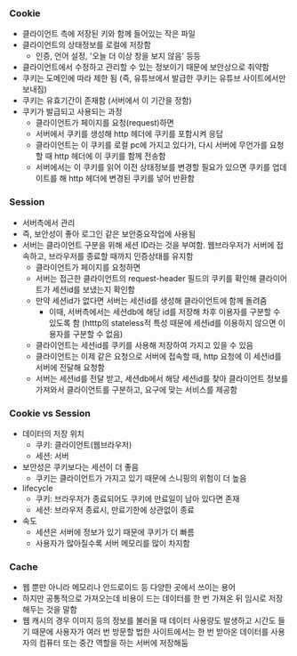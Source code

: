 ### Cookie
- 클라이언트 측에 저장된 키와 함께 들어있는 작은 파일
- 클라이언트의 상태정보를 로컬에 저장함
	- 인증, 언어 설정, '오늘 더 이상 창을 보지 않음' 등등
- 클라이언트에서 수정하고 관리할 수 있는 정보이기 때문에 보안상으로 취약함
- 쿠키는 도메인에 따라 제한 됨 (즉, 유튜브에서 발급한 쿠키는 유튜브 사이트에서만 보내짐)
- 쿠키는 유효기간이 존재함 (서버에서 이 기간을 정함)
- 쿠키가 발급되고 사용되는 과정
	- 클라이언트가 페이지를 요청(request)하면
	- 서버에서 쿠키를 생성해 http 헤더에 쿠키를 포함시켜 응답
	- 클라이언트는 이 쿠키를 로컬 pc에 가지고 있다가, 다시 서버에 무언가를 요청할 때 http 헤더에 이 쿠키를 함께 전송함
	- 서버에서는 이 쿠키를 읽어 이전 상태정보를 변경할 필요가 있으면 쿠키를 업데이트를 해 http 헤더에 변경된 쿠키를 넣어 반환함


### Session
- 서버측에서 관리
- 즉, 보안성이 좋아 로그인 같은 보안중요작업에 사용됨
- 서버는 클라이언트 구분을 위해 세션 ID라는 것을 부여함. 웹브라우저가 서버에 접속하고, 브라우저를 종료할 때까지 인증상태를 유지함
	- 클라이언트가 페이지를 요청하면
	- 서버는 접근한 클라이언트의 request-header 필드의 쿠키를 확인해 클라이어트가 세션id를 보냈는지 확인함
	- 만약 세션id가 없다면 서버는 세션id를 생성해 클라이언트에 함께 돌려줌
		- 이때, 서버측에서는 세션db에 해당 id를 저장해 차후 이용자를 구분할 수 있도록 함 (htttp의 stateless적 특성 때문에 세션id를 이용하지 않으면 이용자를 구분할 수 없음)
	- 클라이언트는 세션id를 쿠키를 사용해 저장하여 가지고 있을 수 있음
	- 클라이언트는 이제 같은 요청으로 서버에 접속할 때, http 요청에 이 세션id를 서버에 전달해 요청함
	- 서버는 세션id를 전달 받고, 세션db에서 해당 세션id를 찾아 클라이언트 정보를 가져와서 클라이언트를 구분하고, 요구에 맞는 서비스를 제공함


### Cookie vs Session
- 데이터의 저장 위치
	- 쿠키: 클라이언트(웹브라우저)
	- 세션: 서버
- 보안성은 쿠키보다는 세션이 더 좋음
	- 쿠키는 클라이언트가 가지고 있기 때문에 스니핑의 위험이 더 높음
- lifecycle
	- 쿠키: 브라우저가 종료되어도 쿠키에 만료일이 남아 있다면 존재
	- 세션: 브라우저 종료시, 만료기한에 상관없이 종료
- 속도
	- 세션은 서버에 정보가 있기 때문에 쿠키가 더 빠름
	- 사용자가 많아질수록 서버 메모리를 많이 차지함



### Cache
- 웹 뿐만 아니라 메모리나 안드로이드 등 다양한 곳에서 쓰이는 용어
- 하지만 공통적으로 가져오는데 비용이 드는 데이터를 한 번 가져온 뒤 임시로 저장해두는 것을 말함
- 웹 캐시의 경우 이미지 등의 정보를 불러올 때 데이터 사용량도 발생하고 시간도 들기 때문에 사용자가 여러 번 방문할 법한 사이트에서는 한 번 받아온 데이터를 사용자의 컴퓨터 또는 중간 역할을 하는 서버에 저장해둠
